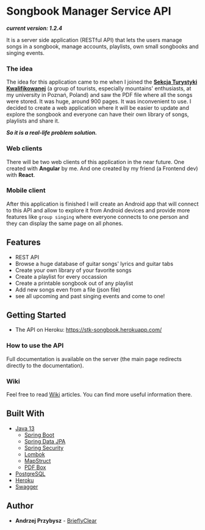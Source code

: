 # Songbook Manager Service API

***current version: 1.2.4***

It is a server side application (RESTful API) that lets the users manage songs in a songbook, manage accounts, playlists, own small songbooks and singing events.

### The idea

The idea for this application came to me when I joined the [**Sekcja Turystyki Kwalifikowanej**](http://stk.ue.poznan.pl/) (a group of tourists, especially mountains' enthusiasts, at my university in Poznań, Poland) and saw the PDF file where all the songs were stored. It was huge, around 900 pages. It was inconvenient to use. I decided to create a web application where it will be easier to update and explore the songbook and everyone can have their own library of songs, playlists and share it. 

***So it is a real-life problem solution.***

### Web clients

There will be two web clients of this application in the near future. One created with **Angular** by me. And one created by my friend (a Frontend dev) with **React**.


### Mobile client

After this application is finished I will create an Android app that will connect to this API and allow to explore it from Android devices and provide more features like `group singing` where everyone connects to one person and they can display the same page on all phones.

## Features
* REST API
* Browse a huge database of guitar songs' lyrics and guitar tabs
* Create your own library of your favorite songs
* Create a playlist for every occassion
* Create a printable songbook out of any playlist
* Add new songs even from a file (json file)
* see all upcoming and past singing events and come to one! **<Not implemented yet>**

## Getting Started
 * The API on Heroku: https://stk-songbook.herokuapp.com/

### How to use the API

Full documentation is available on the server (the main page redirects directly to the documentation).

### Wiki

Feel free to read [Wiki](https://github.com/przybandrzej/Songbook_Manager-API/wiki) articles. You can find more useful information there. 

## Built With
* [Java 13]()
  * [Spring Boot]()
  * [Spring Data JPA]()
  * [Spring Security]()
  * [Lombok]()
  * [MapStruct]()
  * [PDF Box]()
* [PostgreSQL]()
* [Heroku]()
* [Swagger]()

## Author

* **Andrzej Przybysz** - [BrieflyClear](https://github.com/przybandrzej)
